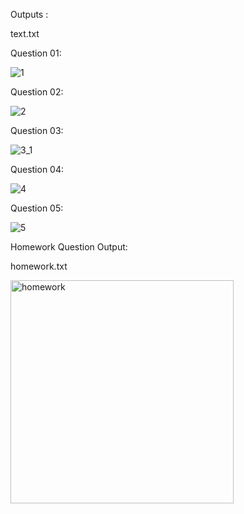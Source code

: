 Outputs :

text.txt

Question 01:

![1](https://github.com/user-attachments/assets/acd1860b-0858-4ba4-b8bf-c80b0efbad3a)

Question 02:

![2](https://github.com/user-attachments/assets/3629089b-19b6-4a6b-88a5-9943045163e4)

Question 03:

![3_1](https://github.com/user-attachments/assets/a356298b-e8c4-41ea-9bbd-5f822cf0c39d)

Question 04:

![4](https://github.com/user-attachments/assets/4c2145ad-b460-42c5-93c6-3318cec9b252)

Question 05:

![5](https://github.com/user-attachments/assets/36d4497a-ddfa-435c-8e0c-837b681af35e)

Homework Question Output:

homework.txt

<img width="357" alt="homework" src="https://github.com/user-attachments/assets/5393593e-aee9-4165-9452-3ef7d2ee2f61" />







